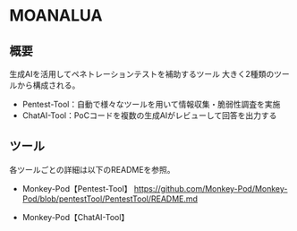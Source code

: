 # MOANALUA

## 概要
生成AIを活用してペネトレーションテストを補助するツール
大きく2種類のツールから構成される。

- Pentest-Tool：自動で様々なツールを用いて情報収集・脆弱性調査を実施
- ChatAI-Tool：PoCコードを複数の生成AIがレビューして回答を出力する

## ツール
各ツールごとの詳細は以下のREADMEを参照。

- Monkey-Pod【Pentest-Tool】
https://github.com/Monkey-Pod/Monkey-Pod/blob/pentestTool/PentestTool/README.md

- Monkey-Pod【ChatAI-Tool】



